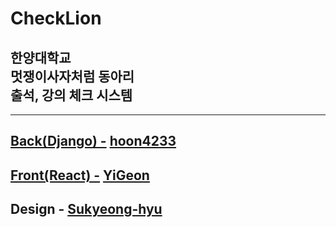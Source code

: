 CheckLion
=============
한양대학교 </br> 멋쟁이사자처럼 동아리 <br/> 출석, 강의 체크 시스템
-------------
--------
## [Back(Django) -](https://github.com/hoon4233/CheckLion/tree/master/Back) [hoon4233](https://github.com/hoon4233)
## [Front(React) -](https://github.com/hoon4233/CheckLion/tree/master/Front) [YiGeon](https://github.com/YiGeon)
## Design - [Sukyeong-hyu](https://github.com/Sukyeong-hyu)





